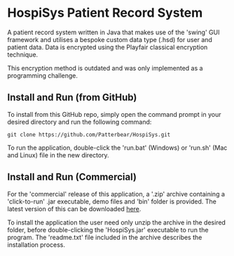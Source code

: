 # HospiSys Patient Record System
A patient record system written in Java that makes use of the 'swing' GUI framework and utilises a bespoke custom data type (.hsd) for user and patient data. Data is encrypted using the Playfair classical encryption technique.

This encryption method is outdated and was only implemented as a programming challenge.

## Install and Run (from GitHub)
To install from this GitHub repo, simply open the command prompt in your desired directory and run the following command:

```git clone https://github.com/Patterbear/HospiSys.git```

To run the application, double-click the 'run.bat' (Windows) or 'run.sh' (Mac and Linux) file in the new directory.

## Install and Run (Commercial)
For the 'commercial' release of this application, a '.zip' archive containing a 'click-to-run' .jar executable, demo files and 'bin' folder is provided. The latest version of this can be downloaded [here](https://github.com/Patterbear/HospiSys/releases/download/v1.0.0/HospiSys-v1.0.0.zip).

To install the application the user need only unzip the archive in the desired folder, before double-clicking the 'HospiSys.jar' executable to run the program. The 'readme.txt' file included in the archive describes the installation process.
